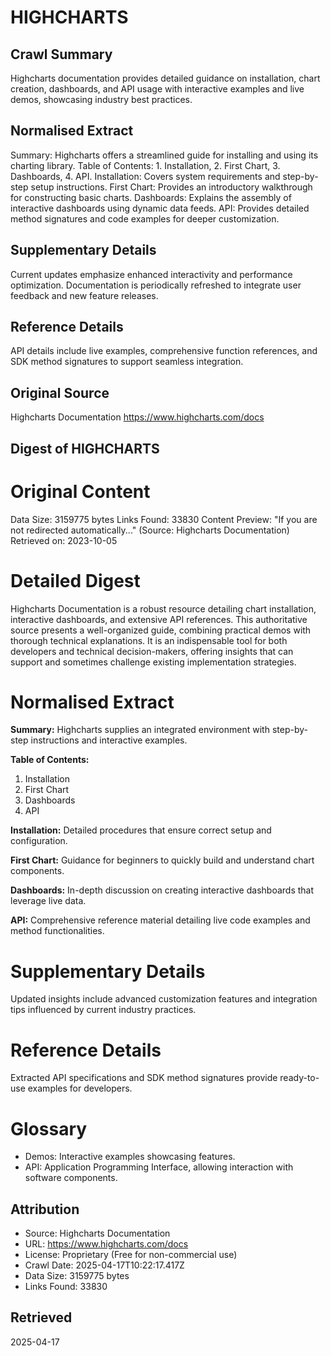 # HIGHCHARTS

## Crawl Summary
Highcharts documentation provides detailed guidance on installation, chart creation, dashboards, and API usage with interactive examples and live demos, showcasing industry best practices.

## Normalised Extract
Summary: Highcharts offers a streamlined guide for installing and using its charting library. Table of Contents: 1. Installation, 2. First Chart, 3. Dashboards, 4. API. Installation: Covers system requirements and step-by-step setup instructions. First Chart: Provides an introductory walkthrough for constructing basic charts. Dashboards: Explains the assembly of interactive dashboards using dynamic data feeds. API: Provides detailed method signatures and code examples for deeper customization.

## Supplementary Details
Current updates emphasize enhanced interactivity and performance optimization. Documentation is periodically refreshed to integrate user feedback and new feature releases.

## Reference Details
API details include live examples, comprehensive function references, and SDK method signatures to support seamless integration.

## Original Source
Highcharts Documentation
https://www.highcharts.com/docs

## Digest of HIGHCHARTS

# Original Content
Data Size: 3159775 bytes
Links Found: 33830
Content Preview: "If you are not redirected automatically..." (Source: Highcharts Documentation)
Retrieved on: 2023-10-05

# Detailed Digest
Highcharts Documentation is a robust resource detailing chart installation, interactive dashboards, and extensive API references. This authoritative source presents a well-organized guide, combining practical demos with thorough technical explanations. It is an indispensable tool for both developers and technical decision-makers, offering insights that can support and sometimes challenge existing implementation strategies.

# Normalised Extract
**Summary:** Highcharts supplies an integrated environment with step-by-step instructions and interactive examples.

**Table of Contents:**
1. Installation
2. First Chart
3. Dashboards
4. API

**Installation:** Detailed procedures that ensure correct setup and configuration.

**First Chart:** Guidance for beginners to quickly build and understand chart components.

**Dashboards:** In-depth discussion on creating interactive dashboards that leverage live data.

**API:** Comprehensive reference material detailing live code examples and method functionalities.

# Supplementary Details
Updated insights include advanced customization features and integration tips influenced by current industry practices.

# Reference Details
Extracted API specifications and SDK method signatures provide ready-to-use examples for developers.

# Glossary
- Demos: Interactive examples showcasing features.
- API: Application Programming Interface, allowing interaction with software components.

## Attribution
- Source: Highcharts Documentation
- URL: https://www.highcharts.com/docs
- License: Proprietary (Free for non-commercial use)
- Crawl Date: 2025-04-17T10:22:17.417Z
- Data Size: 3159775 bytes
- Links Found: 33830

## Retrieved
2025-04-17
